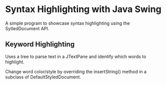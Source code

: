 # Syntax Highlighting with Java Swing

A simple program to showcase syntax highlighting using the SytledDocument API.

## Keyword Highlighting

Uses a tree to parse text in a JTextPane and identify which words to highlight.

Change word color/style by overriding the insertString() method in a subclass of DefaultStyledDocument.
